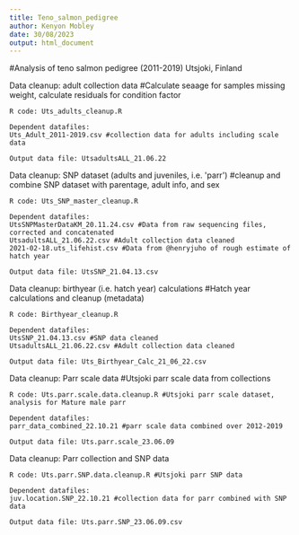 ```yaml
---
title: Teno_salmon_pedigree
author: Kenyon Mobley
date: 30/08/2023
output: html_document
---
```


#Analysis of teno salmon pedigree (2011-2019) Utsjoki, Finland

Data cleanup: adult collection data
#Calculate seaage for samples missing weight, calculate residuals for condition factor

```
R code: Uts_adults_cleanup.R

Dependent datafiles:
Uts_Adult_2011-2019.csv #collection data for adults including scale data 

Output data file: UtsadultsALL_21.06.22
```

Data cleanup: SNP dataset (adults and juveniles, i.e. 'parr')
#cleanup and combine SNP dataset with parentage, adult info, and sex
```
R code: Uts_SNP_master_cleanup.R

Dependent datafiles:
UtsSNPMasterDataKM_20.11.24.csv #Data from raw sequencing files, corrected and concatenated 
UtsadultsALL_21.06.22.csv #Adult collection data cleaned
2021-02-18.uts_lifehist.csv #Data from @henryjuho of rough estimate of hatch year 

Output data file: UtsSNP_21.04.13.csv
```
Data cleanup: birthyear (i.e. hatch year) calculations 
#Hatch year calculations and cleanup (metadata)

```
R code: Birthyear_cleanup.R

Dependent datafiles: 
UtsSNP_21.04.13.csv #SNP data cleaned
UtsadultsALL_21.06.22.csv #Adult collection data cleaned

Output data file: Uts_Birthyear_Calc_21_06_22.csv
```

Data cleanup: Parr scale data #Utsjoki parr scale data from collections
```
R code: Uts.parr.scale.data.cleanup.R #Utsjoki parr scale dataset, analysis for Mature male parr

Dependent datafiles:
parr_data_combined_22.10.21 #parr scale data combined over 2012-2019

Output data file: Uts.parr.scale_23.06.09
```

Data cleanup: Parr collection and SNP data
```
R code: Uts.parr.SNP.data.cleanup.R #Utsjoki parr SNP data 

Dependent datafiles:
juv.location.SNP_22.10.21 #collection data for parr combined with SNP data 

Output data file: Uts.parr.SNP_23.06.09.csv
```


